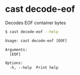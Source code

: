 # cast decode-eof

Decodes EOF container bytes

```bash
$ cast decode-eof --help
```

```txt
Usage: cast decode-eof [EOF]

Arguments:
  [EOF]  

Options:
  -h, --help  Print help
```